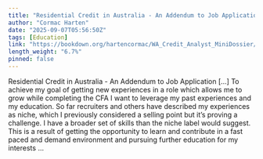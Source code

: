 ```yaml
---
title: "Residential Credit in Australia - An Addendum to Job Application"
author: "Cormac Harten"
date: "2025-09-07T05:56:50Z"
tags: [Education]
link: "https://bookdown.org/hartencormac/WA_Credit_Analyst_MiniDossier/"
length_weight: "6.7%"
pinned: false
---
```


Residential Credit in Australia - An Addendum to Job Application [...] To achieve my goal of getting new experiences in a role which allows me to grow while completing the CFA I want to leverage my past experiences and my education. So far recruiters and others have described my experiences as niche, which I previously considered a selling point but it’s proving a challenge. I have a broader set of skills than the niche label would suggest. This is a result of getting the opportunity to learn and contribute in a fast paced and demand environment and pursuing further education for my interests  ...
